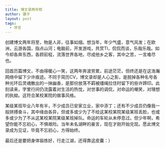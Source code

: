 ```yaml
---
title: 博文录两年祭
author: 骡子
layout: post
tags:
  - 序言
---
```


创建博文两年将至，物是人非，往事如烟。想当年，年少气盛，意气风发；在欧洲，云游各国，指点山河；电脑前，开发游戏，共赏TI，侃侃而谈，乐哉乐哉。如今却各奔东西，各顾前程，流落世界各地，尽成他乡之客，其中之苦，一言难尽也。

回首历篇博文，不由得暖心一笑，这两年奔波劳累，前途茫茫，但终还是在这浩瀚网络中留下少许痕迹。不同于简历CV，博文录却是人心之影，是脱掉各种名号各种光环后灵魂散出的一抹幽香，是那份放荡不羁被缰绳拉住时留下的些许蹄印。此刻读来，字里行间仍流露着对生活的热忱，对世事的调侃，对命运的嘲笑，对理想的执拗。这符合某校某院的做事风格。

某级某班毕业八年有半，不少成员已安家立业，家中添丁；还有不少成员仍像我一般拼搏奋斗，其中缘由各异，但或多或少为了不给这某校某院某级某班丢脸，也或多或少为了不从这某校某院某级某班掉队。命运的车轮从未停息过。但少年啊，希望你能不忘初心，不惧艰险。当年未名湖畔的豪言，现在才刚开始兑现。愿此博文录成为见证，毕竟不忘初心，方得始终。

最后还是要把身体锻炼好，行走江湖，还得靠这皮囊：）











